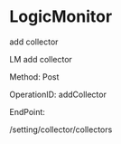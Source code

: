 #     LogicMonitor


add collector

LM add collector

Method: Post

OperationID: addCollector

EndPoint:

/setting/collector/collectors
